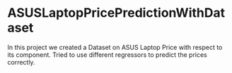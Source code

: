 # ASUSLaptopPricePredictionWithDataset

In this project we created a Dataset on ASUS Laptop Price with respect to its component.
Tried to use different regressors to predict the prices correctly.
